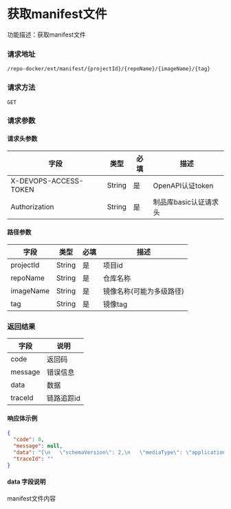 # 获取manifest文件
功能描述：获取manifest文件

### 请求地址
```
/repo-docker/ext/manifest/{projectId}/{repoName}/{imageName}/{tag}
```

### 请求方法
`GET`
### 请求参数

#### 请求头参数

| 字段                  | 类型   | 必填 | 描述                  |
| --------------------- | ------ | ---- | --------------------- |
| X-DEVOPS-ACCESS-TOKEN | String | 是   | OpenAPI认证token      |
| Authorization         | String | 是   | 制品库basic认证请求头 |

#### 路径参数

| 字段           | 类型     | 必填  | 描述    |
|--------------|--------|-----|-------|
| projectId    | String | 是   | 项目id  |
| repoName     | String | 是   | 仓库名称  |
| imageName    | String | 是   | 镜像名称(可能为多级路径)  |
| tag          | String | 是   | 镜像tag |

### 返回结果

| 字段      | 说明     |
|---------|--------|
| code    | 返回码    |
| message | 错误信息   |
| data    | 数据     |
| traceId | 链路追踪id |

#### 响应体示例

```json
{
  "code": 0,
  "message": null,
  "data": "{\n   \"schemaVersion\": 2,\n   \"mediaType\": \"application/vnd.docker.distribution.manifest.v2+json\",\n   \"config\": {\n      \"mediaType\": \"application/vnd.docker.container.image.v1+json\",\n      \"size\": 7918,\n      \"digest\": \"sha256:3f3447deacaa5bacab184fabbf821a785e13303b2e340465bdf7815b0284497b\"\n   },\n   \"layers\": [\n      {\n         \"mediaType\": \"application/vnd.docker.image.rootfs.diff.tar.gzip\",\n         \"size\": 50496029,\n         \"digest\": \"sha256:e83e8f2e82cc31391cd0cb4f5ba574ba5eb9708fc0f5dcc34fef53b03ef28f31\"\n      },\n      {\n         \"mediaType\": \"application/vnd.docker.image.rootfs.diff.tar.gzip\",\n         \"size\": 870,\n         \"digest\": \"sha256:0f23deb01b847d9dd0fc43ede2d2dacda423b95fdbf64e0ce21a6f542f6a167e\"\n      },\n      {\n         \"mediaType\": \"application/vnd.docker.image.rootfs.diff.tar.gzip\",\n         \"size\": 983706,\n         \"digest\": \"sha256:f5bda3b184ea984d363fc64e635076bcb405620effc23b2eac44f23e662bfd57\"\n      },\n      {\n         \"mediaType\": \"application/vnd.docker.image.rootfs.diff.tar.gzip\",\n         \"size\": 4585198,\n         \"digest\": \"sha256:ed17edbc6604e6a5d584a08fa036d3d0711dde7676b4a6fe0adeb03b148ba5e7\"\n      },\n      {\n         \"mediaType\": \"application/vnd.docker.image.rootfs.diff.tar.gzip\",\n         \"size\": 2653,\n         \"digest\": \"sha256:33a94a6acfa729dcf5f76be5966ecdc31692840ba7619f81d82d5e6dfc717c03\"\n      },\n      {\n         \"mediaType\": \"application/vnd.docker.image.rootfs.diff.tar.gzip\",\n         \"size\": 333,\n         \"digest\": \"sha256:3686cf92b89d34f1d5ef195eae6471104f3a875645541473e013e18d4b595e5e\"\n      },\n      {\n         \"mediaType\": \"application/vnd.docker.image.rootfs.diff.tar.gzip\",\n         \"size\": 25532514,\n         \"digest\": \"sha256:f81535a6a8bfbe8280ee0edbb4f5e8472a38785d2c36fd5c59b85996314f8ad4\"\n      },\n      {\n         \"mediaType\": \"application/vnd.docker.image.rootfs.diff.tar.gzip\",\n         \"size\": 320,\n         \"digest\": \"sha256:4bffb03ea5e2bb6d0867f6130190cdd297dc62dcd87b40f33ef7242ae6c76106\"\n      },\n      {\n         \"mediaType\": \"application/vnd.docker.image.rootfs.diff.tar.gzip\",\n         \"size\": 48449817,\n         \"digest\": \"sha256:49348ef8dcaad9bf9de316da06cf84291bcbeb9dd40b063fc9dfe852e4e3f0fc\"\n      },\n      {\n         \"mediaType\": \"application/vnd.docker.image.rootfs.diff.tar.gzip\",\n         \"size\": 5389,\n         \"digest\": \"sha256:509d665d0cf5e0b271d7d16a0f0fd46a59006b6c62a8e860701622fa702a2826\"\n      },\n      {\n         \"mediaType\": \"application/vnd.docker.image.rootfs.diff.tar.gzip\",\n         \"size\": 121,\n         \"digest\": \"sha256:adc919b937fd60ace9e14a4d9963cdadb2f1939b0c5501cb83caf17f50eb4cfd\"\n      }\n   ]\n}",
  "traceId": ""
}
```

#### data 字段说明

manifest文件内容
